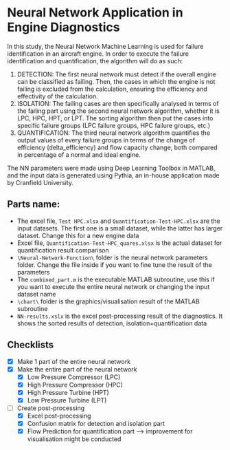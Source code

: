 # Neural Network Application in Engine Diagnostics
In this study, the Neural Network Machine Learning is used for failure identification in an aircraft engine. In order to execute the failure identification and quantification, the algorithm will do as such:
1. DETECTION: The first neural network must detect if the overall engine can be classified as failing. Then, the cases in which the engine is not failing is excluded from the calculation, ensuring the efficiency and effectivity of the calculation.
2. ISOLATION: The failing cases are then specifically analysed in terms of the failing part using the second neural network algorithm, whether it is LPC, HPC, HPT, or LPT. The sorting algorithm then put the cases into specific failure groups (LPC failure groups, HPC failure groups, etc.)
3. QUANTIFICATION: The third neural network algorithm quantifies the output values of every failure groups in terms of the change of efficiency (delta_efficiency) and flow capacity change, both compared in percentage of a normal and ideal engine.

The NN parameters were made using Deep Learning Toolbox in MATLAB, and the input data is generated using Pythia, an in-house application made by Cranfield University.

## Parts name:
* The excel file, `Test HPC.xlsx` and `Quantification-Test-HPC.xlsx` are the input datasets. The first one is a small dataset, while the latter has larger dataset. Change this for a new engine data
* Excel file, `Quantification-Test-HPC_quares.xlsx` is the actual dataset for quantification result comparison
* `\Neural-Network-Function\` folder is the neural network parameters folder. Change the file inside if you want to fine tune the result of the parameters
* The `combined_part.m` is the executable MATLAB subroutine, use this if you want to execute the entire neural network or changing the input dataset name
* `\chart\` folder is the graphics/visualisation result of the MATLAB subroutine
* `NN-results.xslx` is the excel post-processing result of the diagnostics. It shows the sorted results of detection, isolation+quantification data


## Checklists

- [x] Make 1 part of the entire neural network
- [X] Make the entire part of the neural network
  - [X] Low Pressure Compressor (LPC)
  - [X] High Pressure Compressor (HPC)
  - [X] High Pressure Turbine (HPT)
  - [X] Low Pressure Turbine (LPT)
- [ ] Create post-processing
  - [X] Excel post-processing
  - [X] Confusion matrix for detection and isolation part
  - [X] Flow Prediction for quantification part --> improvement for visualisation might be conducted
